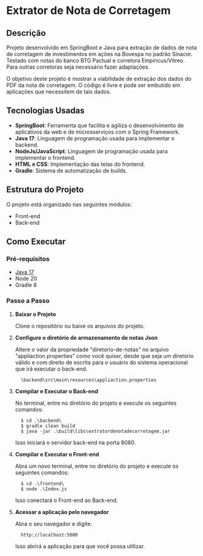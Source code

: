 # Extrator de Nota de Corretagem

## Descrição

Projeto desenvolvido em SpringBoot e Java para extração de dados de nota de corretagem de investimentos em ações na Bovespa no padrão Sinacor.
Testado com notas do banco BTG Pactual e corretora Empiricus/Vitreo. Para outras corretoras seja necessário fazer adaptações.


O objetivo deste projeto é mostrar a viabilidade de extração dos dados do PDF da nota de corretagem. O código é livre e pode ser embutido em aplicações que necessitem de tais dados.

## Tecnologias Usadas

- **SpringBoot**: Ferramenta que facilita e agiliza o desenvolvimento de aplicativos da web e de microsserviços com o Spring Framework.
- **Java 17**: Linguagem de programação usada para implementar o backend.
- **NodeJs/JavaScript**: Linguagem de programação usada para implementar o frontend.
- **HTML e CSS**: Implementação das telas do frontend.
- **Gradle**: Sistema de automatização de builds.

## Estrutura do Projeto

O projeto está organizado nas seguintes módulos:

- Front-end
- Back-end

## Como Executar

### Pré-requisitos

- [Java 17](https://docs.gradle.org/current/userguide/installation.html)
- Node 20
- Gradle 8

### Passo a Passo

1. **Baixar o Projeto**

   Clone o repositório ou baixe os arquivos do projeto.

2. **Configure o diretório de armazenamento de notas Json**

   Altere o valor da propriedade "diretorio-de-notas" no arquivo "appliaction.properties" como você quiser, desde que seja um diretório válido e com direito de escrita para o usuário do sistema operacional que irá executar o back-end.

         \backend\src\main\resources\appliaction.properties

3. **Compilar e Executar o Back-end**

   No terminal, entre no diretório do projeto e execute os seguintes comandos:

         $ cd .\backend\
         $ gradle clean build
         $ java -jar .\build\libs\extratordenotadecorretagem.jar
    
   Isso iniciará o servidor back-end na porta 8080.

4. **Compilar e Executar o Front-end**

   Abra um novo terminal, entre no diretório do projeto e execute os seguintes comandos:

         $ cd .\frontend\
         $ node .\Index.js

   Isso conectará o Front-end ao Back-end.

5. **Acessar a aplicação pelo navegador**

     Abra o seu navegador e digite:

         http://localhost:5000

     Isso abrirá a aplicação para que você possa utilizar.
